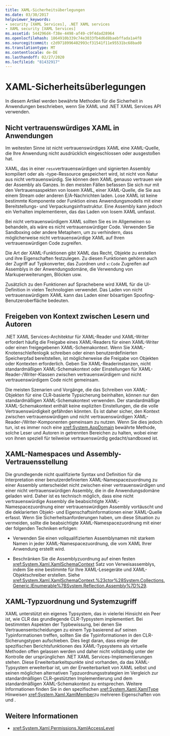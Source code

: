 ```yaml
---
title: XAML-Sicherheitsüberlegungen
ms.date: 03/30/2017
helpviewer_keywords:
- security [XAML Services], .NET XAML services
- XAML security [XAML Services]
ms.assetid: 544296d4-f38e-4498-af49-c9f4dad28964
ms.openlocfilehash: 1864910b339c74e3033fb4d6d8baebffada1a4f8
ms.sourcegitcommit: c2d9718996402993cf31541f11e95531bc68bad0
ms.translationtype: MT
ms.contentlocale: de-DE
ms.lasthandoff: 02/27/2020
ms.locfileid: "81432917"
---
```

# <a name="xaml-security-considerations"></a>XAML-Sicherheitsüberlegungen

In diesem Artikel werden bewährte Methoden für die Sicherheit in Anwendungen beschrieben, wenn Sie XAML und .NET XAML Services API verwenden.

## <a name="untrusted-xaml-in-applications"></a>Nicht vertrauenswürdiges XAML in Anwendungen

Im weitesten Sinne ist nicht vertrauenswürdiges XAML eine XAML-Quelle, die Ihre Anwendung nicht ausdrücklich eingeschlossen oder ausgestoßen hat.

XAML, das in einer `resx`vertrauenswürdigen und signierten Assembly kompiliert oder als -type-Ressource gespeichert wird, ist nicht von Natur aus nicht vertrauenswürdig. Sie können dem XAML genauso vertrauen wie der Assembly als Ganzes. In den meisten Fällen befassen Sie sich nur mit den Vertrauensaspekten von losem XAML, einer XAML-Quelle, die Sie aus einem Stream oder anderen E/A-Nachrichten laden. Lose XAML ist keine bestimmte Komponente oder Funktion eines Anwendungsmodells mit einer Bereitstellungs- und Verpackungsinfrastruktur. Eine Assembly kann jedoch ein Verhalten implementieren, das das Laden von losem XAML umfasst.

Bei nicht vertrauenswürdigem XAML sollten Sie es im Allgemeinen so behandeln, als wäre es nicht vertrauenswürdiger Code. Verwenden Sie Sandboxing oder andere Metaphern, um zu verhindern, dass möglicherweise nicht vertrauenswürdige XAML auf Ihren vertrauenswürdigen Code zugreifen.

Die Art der XAML-Funktionen gibt XAML das Recht, Objekte zu erstellen und ihre Eigenschaften festzulegen. Zu diesen Funktionen gehören auch der Zugriff auf Typkonverter, das Zuordnen und `x:Code` Zugreifen auf Assemblys in der Anwendungsdomäne, die Verwendung von Markuperweiterungen, Blöcken usw.

Zusätzlich zu den Funktionen auf Sprachebene wird XAML für die UI-Definition in vielen Technologien verwendet. Das Laden von nicht vertrauenswürdigem XAML kann das Laden einer bösartigen Spoofing-Benutzeroberfläche bedeuten.

## <a name="sharing-context-between-readers-and-writers"></a>Freigeben von Kontext zwischen Lesern und Autoren

.NET XAML Services-Architektur für XAML-Reader und XAML-Writer erfordert häufig die Freigabe eines XAML-Readers für einen XAML-Writer oder einen freigegebenen XAML-Schemakontext. Wenn Sie XAML-Knotenschleifenlogik schreiben oder einen benutzerdefinierten Speicherpfad bereitstellen, ist möglicherweise die Freigabe von Objekten oder Kontexten erforderlich. Geben Sie XAML-Readerinstanzen, nicht standardmäßigen XAML-Schemakontext oder Einstellungen für XAML-Reader-/Writer-Klassen zwischen vertrauenswürdigem und nicht vertrauenswürdigem Code nicht gemeinsam.

Die meisten Szenarien und Vorgänge, die das Schreiben von XAML-Objekten für eine CLR-basierte Typsicherung beinhalten, können nur den standardmäßigen XAML-Schemakontext verwenden. Der standardmäßige XAML-Schemakontext enthält keine expliziten Einstellungen, die die volle Vertrauenswürdigkeit gefährden könnten. Es ist daher sicher, den Kontext zwischen vertrauenswürdigen und nicht vertrauenswürdigen XAML-Reader-/Writer-Komponenten gemeinsam zu nutzen. Wenn Sie dies jedoch tun, ist es immer noch eine <xref:System.AppDomain> bewährte Methode, solche Leser und Autoren in getrennten Bereichen zu halten, wobei einer von ihnen speziell für teilweise vertrauenswürdig gedacht/sandboxed ist.

## <a name="xaml-namespaces-and-assembly-trust"></a>XAML-Namespaces und Assembly-Vertrauensstellung

Die grundlegende nicht qualifizierte Syntax und Definition für die Interpretation einer benutzerdefinierten XAML-Namespacezuordnung zu einer Assembly unterscheidet nicht zwischen einer vertrauenswürdigen und einer nicht vertrauenswürdigen Assembly, die in die Anwendungsdomäne geladen wird. Daher ist es technisch möglich, dass eine nicht vertrauenswürdige Assembly die beabsichtigte XAML-Namespacezuordnung einer vertrauenswürdigen Assembly vortäuscht und die deklarierten Objekt- und Eigenschaftsinformationen einer XAML-Quelle erfasst. Wenn Sie Sicherheitsanforderungen haben, um diese Situation zu vermeiden, sollte die beabsichtigte XAML-Namespacezuordnung mit einer der folgenden Techniken erfolgen:

- Verwenden Sie einen vollqualifizierten Assemblynamen mit starkem Namen in jeder XAML-Namespacezuordnung, die vom XAML Ihrer Anwendung erstellt wird.

- Beschränken Sie die Assemblyzuordnung auf einen festen <xref:System.Xaml.XamlSchemaContext> Satz von Verweisassemblys, indem Sie eine bestimmte für Ihre XAML-Lesegeräte und XAML-Objektschreiber erstellen. Siehe <xref:System.Xaml.XamlSchemaContext.%23ctor%28System.Collections.Generic.IEnumerable%7BSystem.Reflection.Assembly%7D%29>.

## <a name="xaml-type-mapping-and-type-system-access"></a>XAML-Typzuordnung und Systemzugriff

XAML unterstützt ein eigenes Typsystem, das in vielerlei Hinsicht ein Peer ist, wie CLR das grundlegende CLR-Typsystem implementiert. Bei bestimmten Aspekten der Typbewissung, bei denen Sie Vertrauensentscheidungen zu einem Typ basierend auf seinen Typinformationen treffen, sollten Sie die Typinformationen in den CLR-Sicherungstypen aufschieben. Dies liegt daran, dass einige der spezifischen Berichtsfunktionen des XAML-Typsystems als virtuelle Methoden offen gelassen werden und daher nicht vollständig unter der Kontrolle der ursprünglichen .NET XAML Services-Implementierungen stehen. Diese Erweiterbarkeitspunkte sind vorhanden, da das XAML-Typsystem erweiterbar ist, um der Erweiterbarkeit von XAML selbst und seinen möglichen alternativen Typzuordnungsstrategien im Vergleich zur standardmäßigen CLR-gestützten Implementierung und dem standardmäßigen XAML-Schemakontext zu entsprechen. Weitere Informationen finden Sie in den spezifischen <xref:System.Xaml.XamlType> Hinweisen <xref:System.Xaml.XamlMember>zu mehreren Eigenschaften von und .

## <a name="see-also"></a>Weitere Informationen

- <xref:System.Xaml.Permissions.XamlAccessLevel>
